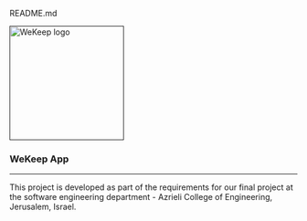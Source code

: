 README.md

<p >
  <a href="" rel="noopener">
 <img width=200px height=200px src="src/Data/logo.svg" alt="WeKeep logo"></a>
</p>

<h3>WeKeep App</h3>

---

<p > 
This project is developed as part of the requirements for our final project at the software engineering department
- Azrieli College of Engineering, Jerusalem, Israel.
</p>
